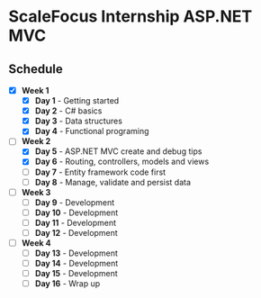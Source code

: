 # ScaleFocus Internship ASP.NET MVC

## Schedule

- [x] **Week 1**
  - [x] **Day 1** - Getting started
  - [x] **Day 2** - C# basics
  - [x] **Day 3** - Data structures
  - [x] **Day 4** - Functional programing
- [ ] **Week 2** 
  - [x] **Day 5** - ASP.NET MVC create and debug tips
  - [x] **Day 6** - Routing, controllers, models and views
  - [ ] **Day 7** - Entity framework code first
  - [ ] **Day 8** - Manage, validate and persist data
- [ ] **Week 3**
  - [ ] **Day 9** - Development
  - [ ] **Day 10** - Development
  - [ ] **Day 11** - Development
  - [ ] **Day 12** - Development
- [ ] **Week 4**
  - [ ] **Day 13** - Development
  - [ ] **Day 14** - Development
  - [ ] **Day 15** - Development
  - [ ] **Day 16** - Wrap up
